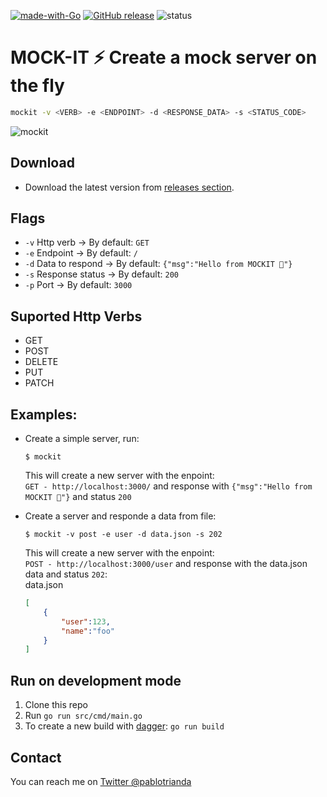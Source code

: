 [![made-with-Go](https://img.shields.io/badge/Made%20with-Go-1f425f.svg)](http://golang.org)
[![GitHub release](https://img.shields.io/github/release/pablotrianda/mock-it.svg)](https://GitHub.com/pablotrianda/mock-it/releases/)
![status](https://github.com/pablotrianda/mock-it/actions/workflows/go.yml/badge.svg)


# MOCK-IT ⚡ Create a mock server on the fly

```sh
mockit -v <VERB> -e <ENDPOINT> -d <RESPONSE_DATA> -s <STATUS_CODE>
```
![mockit](https://i.imgur.com/kZ6fvmY.gif)

## Download
* Download the latest version from [releases section](https://github.com/pablotrianda/mock-it/releases). 

## Flags
   * `-v` Http verb -> By default: `GET`
   * `-e` Endpoint  -> By default: `/`
   * `-d` Data to respond -> By default: `{"msg":"Hello from MOCKIT 🧉"}`
   * `-s` Response status  -> By default: `200`
   * `-p` Port -> By default: `3000`

## Suported Http Verbs 
   * GET
   * POST
   * DELETE
   * PUT
   * PATCH


## Examples:
   * Create a simple server, run: 
      ```
      $ mockit
      ```
      This will create a new server with the enpoint:<br>
         `GET - http://localhost:3000/` and response with `{"msg":"Hello from MOCKIT 🧉"}` and 
         status `200`
         
         
   * Create a server and responde a data from file:
      ```
      $ mockit -v post -e user -d data.json -s 202
      ```
      This will create a new server with the enpoint: <br>
      `POST - http://localhost:3000/user` and response with the data.json data and status `202`:<br>
      data.json
      ```JSON
      [
          {
              "user":123,
              "name":"foo"
          }
      ]

      ```

## Run on development mode
   1. Clone this repo
   2. Run `go run src/cmd/main.go`
   3. To create a new build with [dagger](https://dagger.io): `go run build`

## Contact
You can reach me on [Twitter @pablotrianda](https://www.twitter.com/pablotrianda)
